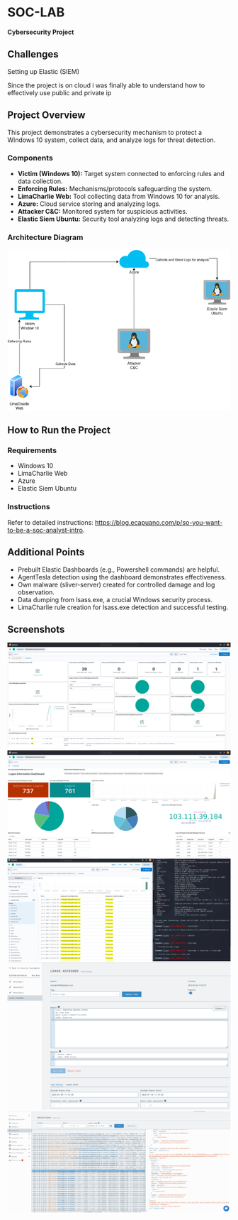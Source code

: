 <h1>SOC-LAB</h1>

<p><strong>Cybersecurity Project</strong></p>

<h2>Challenges</h2>
<p>Setting up Elastic (SIEM) </p>
<p>Since the project is on cloud i was finally able to understand how to effectively use public and private ip </p>
<p></p>

<h2>Project Overview</h2>

<p>This project demonstrates a cybersecurity mechanism to protect a Windows 10 system, collect data, and analyze logs for threat detection.</p>

<h3>Components</h3>

<ul>
    <li><strong>Victim (Windows 10):</strong> Target system connected to enforcing rules and data collection.</li>
    <li><strong>Enforcing Rules:</strong> Mechanisms/protocols safeguarding the system.</li>
    <li><strong>LimaCharlie Web:</strong> Tool collecting data from Windows 10 for analysis.</li>
    <li><strong>Azure:</strong> Cloud service storing and analyzing logs.</li>
    <li><strong>Attacker C&C:</strong> Monitored system for suspicious activities.</li>
    <li><strong>Elastic Siem Ubuntu:</strong> Security tool analyzing logs and detecting threats.</li>
</ul>

<h3>Architecture Diagram</h3>

<img src="images/architecture.png" alt="SOC-LAB Architecture">

<h2>How to Run the Project</h2>

<h3>Requirements</h3>

<ul>
    <li>Windows 10</li>
    <li>LimaCharlie Web</li>
    <li>Azure</li>
    <li>Elastic Siem Ubuntu</li>
</ul>

<h3>Instructions</h3>

<p>Refer to detailed instructions: <a href="https://blog.ecapuano.com/p/so-you-want-to-be-a-soc-analyst-intro">https://blog.ecapuano.com/p/so-you-want-to-be-a-soc-analyst-intro</a>.</p>

<h2>Additional Points</h2>

<ul>
    <li>Prebuilt Elastic Dashboards (e.g., Powershell commands) are helpful.</li>
    <li>AgentTesla detection using the dashboard demonstrates effectiveness.</li>
    <li>Own malware (sliver-server) created for controlled damage and log observation.</li>
    <li>Data dumping from lsass.exe, a crucial Windows security process.</li>
    <li>LimaCharlie rule creation for lsass.exe detection and successful testing.</li>
</ul>

<h2>Screenshots</h2>

<img src="images/dashboard.png" alt="Powershell Commands Dashboard">
<img src="images/logondashboard.png" alt="Logon Dashboard">
<img src="images/lsass.exe.png" alt="lsass.exe Process">
<img src="images/lsassrulecreation.png" alt="LimaCharlie Rule Creation">
<img src="images/lsassrulework.png" alt="LimaCharlie Rule Working">

